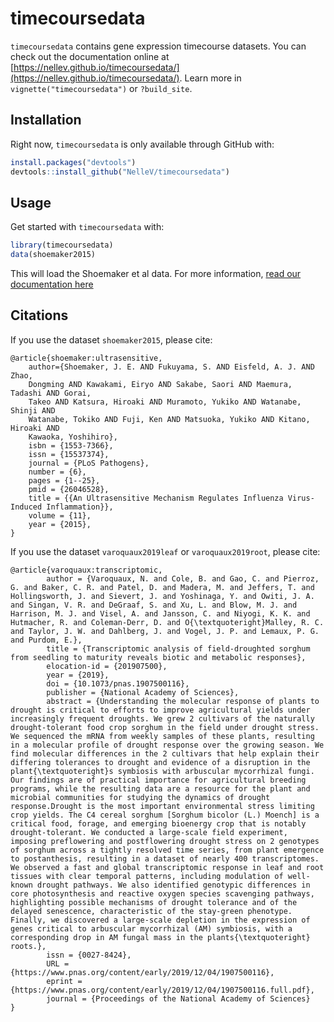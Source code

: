 # timecoursedata

`timecoursedata` contains gene expression timecourse datasets. You can check
out the documentation online at
[https://nellev.github.io/timecoursedata/](https://nellev.github.io/timecoursedata/).
Learn more in `vignette("timecoursedata")` or `?build_site`.


## Installation

Right now, `timecoursedata` is only available through GitHub with:

```R
install.packages("devtools")
devtools::install_github("NelleV/timecoursedata")
```

## Usage

Get started with `timecoursedata` with:

```R
library(timecoursedata)
data(shoemaker2015)
```

This will load the Shoemaker et al data. For more information, [read our
documentation here](https://nellev.github.io/timecoursedata/articles/documentation.html)


## Citations

If you use the dataset `shoemaker2015`, please cite:

```
@article{shoemaker:ultrasensitive,
    author={Shoemaker, J. E. AND Fukuyama, S. AND Eisfeld, A. J. AND Zhao,
    Dongming AND Kawakami, Eiryo AND Sakabe, Saori AND Maemura, Tadashi AND Gorai,
    Takeo AND Katsura, Hiroaki AND Muramoto, Yukiko AND Watanabe, Shinji AND
    Watanabe, Tokiko AND Fuji, Ken AND Matsuoka, Yukiko AND Kitano, Hiroaki AND
    Kawaoka, Yoshihiro},
    isbn = {1553-7366},
    issn = {15537374},
    journal = {PLoS Pathogens},
    number = {6},
    pages = {1--25},
    pmid = {26046528},
    title = {{An Ultrasensitive Mechanism Regulates Influenza Virus-Induced Inflammation}},
    volume = {11},
    year = {2015},
}
```

If you use the dataset `varoquaux2019leaf` or `varoquaux2019root`, please
cite:

```
@article{varoquaux:transcriptomic,
        author = {Varoquaux, N. and Cole, B. and Gao, C. and Pierroz, G. and Baker, C. R. and Patel, D. and Madera, M. and Jeffers, T. and Hollingsworth, J. and Sievert, J. and Yoshinaga, Y. and Owiti, J. A. and Singan, V. R. and DeGraaf, S. and Xu, L. and Blow, M. J. and Harrison, M. J. and Visel, A. and Jansson, C. and Niyogi, K. K. and Hutmacher, R. and Coleman-Derr, D. and O{\textquoteright}Malley, R. C. and Taylor, J. W. and Dahlberg, J. and Vogel, J. P. and Lemaux, P. G. and Purdom, E.},
        title = {Transcriptomic analysis of field-droughted sorghum from seedling to maturity reveals biotic and metabolic responses},
        elocation-id = {201907500},
        year = {2019},
        doi = {10.1073/pnas.1907500116},
        publisher = {National Academy of Sciences},
        abstract = {Understanding the molecular response of plants to drought is critical to efforts to improve agricultural yields under increasingly frequent droughts. We grew 2 cultivars of the naturally drought-tolerant food crop sorghum in the field under drought stress. We sequenced the mRNA from weekly samples of these plants, resulting in a molecular profile of drought response over the growing season. We find molecular differences in the 2 cultivars that help explain their differing tolerances to drought and evidence of a disruption in the plant{\textquoteright}s symbiosis with arbuscular mycorrhizal fungi. Our findings are of practical importance for agricultural breeding programs, while the resulting data are a resource for the plant and microbial communities for studying the dynamics of drought response.Drought is the most important environmental stress limiting crop yields. The C4 cereal sorghum [Sorghum bicolor (L.) Moench] is a critical food, forage, and emerging bioenergy crop that is notably drought-tolerant. We conducted a large-scale field experiment, imposing preflowering and postflowering drought stress on 2 genotypes of sorghum across a tightly resolved time series, from plant emergence to postanthesis, resulting in a dataset of nearly 400 transcriptomes. We observed a fast and global transcriptomic response in leaf and root tissues with clear temporal patterns, including modulation of well-known drought pathways. We also identified genotypic differences in core photosynthesis and reactive oxygen species scavenging pathways, highlighting possible mechanisms of drought tolerance and of the delayed senescence, characteristic of the stay-green phenotype. Finally, we discovered a large-scale depletion in the expression of genes critical to arbuscular mycorrhizal (AM) symbiosis, with a corresponding drop in AM fungal mass in the plants{\textquoteright} roots.},
        issn = {0027-8424},
        URL = {https://www.pnas.org/content/early/2019/12/04/1907500116},
        eprint = {https://www.pnas.org/content/early/2019/12/04/1907500116.full.pdf},
        journal = {Proceedings of the National Academy of Sciences}
}

```

